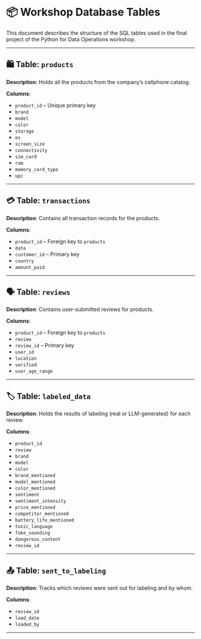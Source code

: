 # 📦 Workshop Database Tables

This document describes the structure of the SQL tables used in the final project of the Python for Data Operations workshop.

---

## 🛍️ Table: `products`

**Description**: Holds all the products from the company’s cellphone catalog.

**Columns**:
- `product_id` – Unique primary key  
- `brand`  
- `model`  
- `color`  
- `storage`  
- `os`  
- `screen_size`  
- `connectivity`  
- `sim_card`  
- `ram`  
- `memory_card_type`  
- `upc`  

---

## 💳 Table: `transactions`

**Description**: Contains all transaction records for the products.

**Columns**:
- `product_id` – Foreign key to `products`  
- `date`  
- `customer_id` – Primary key  
- `country`  
- `amount_paid`  

---

## 🗣️ Table: `reviews`

**Description**: Contains user-submitted reviews for products.

**Columns**:
- `product_id` – Foreign key to `products`  
- `review`  
- `review_id` – Primary key  
- `user_id`  
- `location`  
- `verified`  
- `user_age_range`  

---

## 🏷️ Table: `labeled_data`

**Description**: Holds the results of labeling (real or LLM-generated) for each review.

**Columns**:
- `product_id`  
- `review`  
- `brand`  
- `model`  
- `color`  
- `brand_mentioned`  
- `model_mentioned`  
- `color_mentioned`  
- `sentiment`  
- `sentiment_intensity`  
- `price_mentioned`  
- `competitor_mentioned`  
- `battery_life_mentioned`  
- `toxic_language`  
- `fake_sounding`  
- `dangerous_content`  
- `review_id`  

---

## 📤 Table: `sent_to_labeling`

**Description**: Tracks which reviews were sent out for labeling and by whom.

**Columns**:
- `review_id`  
- `load_date`  
- `loaded_by`  

---
